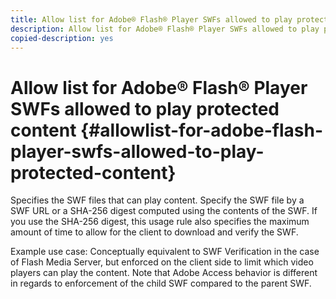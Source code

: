```yaml
---
title: Allow list for Adobe® Flash® Player SWFs allowed to play protected content
description: Allow list for Adobe® Flash® Player SWFs allowed to play protected content
copied-description: yes
---
```


# Allow list for Adobe® Flash® Player SWFs allowed to play protected content {#allowlist-for-adobe-flash-player-swfs-allowed-to-play-protected-content}

Specifies the SWF files that can play content. Specify the SWF file by a SWF URL or a SHA-256 digest computed using the contents of the SWF. If you use the SHA-256 digest, this usage rule also specifies the maximum amount of time to allow for the client to download and verify the SWF.

Example use case: Conceptually equivalent to SWF Verification in the case of Flash Media Server, but enforced on the client side to limit which video players can play the content. Note that Adobe Access behavior is different in regards to enforcement of the child SWF compared to the parent SWF. 
